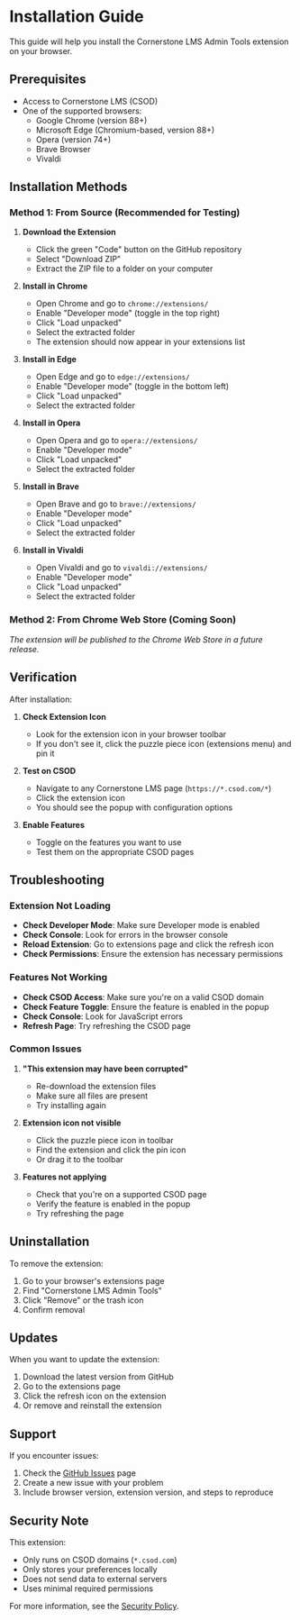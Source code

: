 # Installation Guide

This guide will help you install the Cornerstone LMS Admin Tools extension on your browser.

## Prerequisites

- Access to Cornerstone LMS (CSOD)
- One of the supported browsers:
  - Google Chrome (version 88+)
  - Microsoft Edge (Chromium-based, version 88+)
  - Opera (version 74+)
  - Brave Browser
  - Vivaldi

## Installation Methods

### Method 1: From Source (Recommended for Testing)

1. **Download the Extension**
   - Click the green "Code" button on the GitHub repository
   - Select "Download ZIP"
   - Extract the ZIP file to a folder on your computer

2. **Install in Chrome**
   - Open Chrome and go to `chrome://extensions/`
   - Enable "Developer mode" (toggle in the top right)
   - Click "Load unpacked"
   - Select the extracted folder
   - The extension should now appear in your extensions list

3. **Install in Edge**
   - Open Edge and go to `edge://extensions/`
   - Enable "Developer mode" (toggle in the bottom left)
   - Click "Load unpacked"
   - Select the extracted folder

4. **Install in Opera**
   - Open Opera and go to `opera://extensions/`
   - Enable "Developer mode"
   - Click "Load unpacked"
   - Select the extracted folder

5. **Install in Brave**
   - Open Brave and go to `brave://extensions/`
   - Enable "Developer mode"
   - Click "Load unpacked"
   - Select the extracted folder

6. **Install in Vivaldi**
   - Open Vivaldi and go to `vivaldi://extensions/`
   - Enable "Developer mode"
   - Click "Load unpacked"
   - Select the extracted folder

### Method 2: From Chrome Web Store (Coming Soon)

*The extension will be published to the Chrome Web Store in a future release.*

## Verification

After installation:

1. **Check Extension Icon**
   - Look for the extension icon in your browser toolbar
   - If you don't see it, click the puzzle piece icon (extensions menu) and pin it

2. **Test on CSOD**
   - Navigate to any Cornerstone LMS page (`https://*.csod.com/*`)
   - Click the extension icon
   - You should see the popup with configuration options

3. **Enable Features**
   - Toggle on the features you want to use
   - Test them on the appropriate CSOD pages

## Troubleshooting

### Extension Not Loading

- **Check Developer Mode**: Make sure Developer mode is enabled
- **Check Console**: Look for errors in the browser console
- **Reload Extension**: Go to extensions page and click the refresh icon
- **Check Permissions**: Ensure the extension has necessary permissions

### Features Not Working

- **Check CSOD Access**: Make sure you're on a valid CSOD domain
- **Check Feature Toggle**: Ensure the feature is enabled in the popup
- **Check Console**: Look for JavaScript errors
- **Refresh Page**: Try refreshing the CSOD page

### Common Issues

1. **"This extension may have been corrupted"**
   - Re-download the extension files
   - Make sure all files are present
   - Try installing again

2. **Extension icon not visible**
   - Click the puzzle piece icon in toolbar
   - Find the extension and click the pin icon
   - Or drag it to the toolbar

3. **Features not applying**
   - Check that you're on a supported CSOD page
   - Verify the feature is enabled in the popup
   - Try refreshing the page

## Uninstallation

To remove the extension:

1. Go to your browser's extensions page
2. Find "Cornerstone LMS Admin Tools"
3. Click "Remove" or the trash icon
4. Confirm removal

## Updates

When you want to update the extension:

1. Download the latest version from GitHub
2. Go to the extensions page
3. Click the refresh icon on the extension
4. Or remove and reinstall the extension

## Support

If you encounter issues:

1. Check the [GitHub Issues](https://github.com/yourusername/cornerstone-lms-tools/issues) page
2. Create a new issue with your problem
3. Include browser version, extension version, and steps to reproduce

## Security Note

This extension:
- Only runs on CSOD domains (`*.csod.com`)
- Only stores your preferences locally
- Does not send data to external servers
- Uses minimal required permissions

For more information, see the [Security Policy](SECURITY.md).
